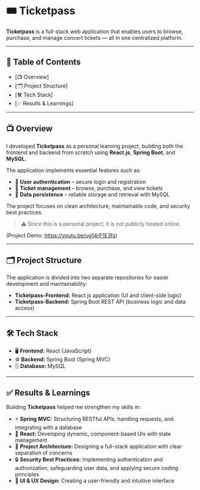 # 🎟️ Ticketpass

**Ticketpass** is a full-stack web application that enables users to browse, purchase, and manage concert tickets — all in one centralized platform.

---

## 📑 Table of Contents

- [📺 Overview] 
- [🗂️ Project Structure]
- [🛠️ Tech Stack]
- [✅ Results & Learnings]

---

## 📺 Overview

I developed **Ticketpass** as a personal learning project, building both the frontend and backend from scratch using **React.js**, **Spring Boot**, and **MySQL**.  

The application implements essential features such as:

- 🔐 **User authentication** – secure login and registration  
- 🎫 **Ticket management** – browse, purchase, and view tickets  
- 💾 **Data persistence** – reliable storage and retrieval with MySQL  

The project focuses on clean architecture, maintainable code, and security best practices.  
> ⚠️ Since this is a personal project, it is not publicly hosted online.

(Project Demo: https://youtu.be/ug14rF1E3fs)

---

## 🗂️ Project Structure

The application is divided into two separate repositories for easier development and maintainability:

- **Ticketpass-Frontend:** React.js application (UI and client-side logic)  
- **Ticketpass-Backend:** Spring Boot REST API (business logic and data access)

---

## 🛠️ Tech Stack

- 🖥️ **Frontend:** React (JavaScript)  
- ⚙️ **Backend:** Spring Boot (Spring MVC)  
- 🗄️ **Database:** MySQL  

---

## ✅ Results & Learnings

Building **Ticketpass** helped me strengthen my skills in:

- ⚡ **Spring MVC:** Structuring RESTful APIs, handling requests, and integrating with a database  
- 🧩 **React:** Developing dynamic, component-based UIs with state management  
- 🧠 **Project Architecture:** Designing a full-stack application with clear separation of concerns  
- 🔒 **Security Best Practices:** Implementing authentication and authorization, safeguarding user data, and applying secure coding principles 
- 🎨 **UI & UX Design:** Creating a user-friendly and intuitive interface


